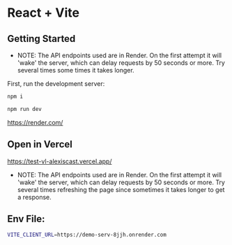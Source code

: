 # React + Vite

## Getting Started

- NOTE: The API endpoints used are in Render. On the first attempt it will 'wake' the server, which can delay requests by 50 seconds or more. Try several times some times it takes longer.

First, run the development server:

```bash
npm i

npm run dev
```

https://render.com/

## Open in Vercel 

https://test-vl-alexiscast.vercel.app/

- NOTE: The API endpoints used are in Render. On the first attempt it will 'wake' the server, which can delay requests by 50 seconds or more. Try several times refreshing the page since sometimes it takes longer to get a response.


## Env File:
```bash
VITE_CLIENT_URL=https://demo-serv-8jjh.onrender.com
```